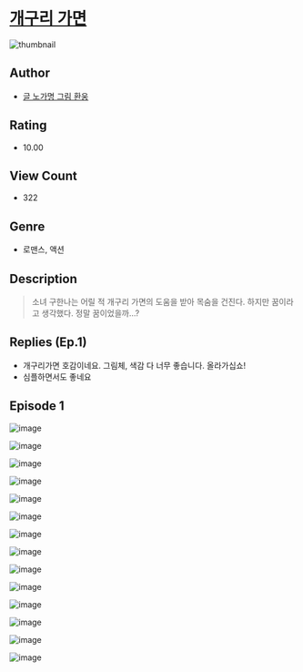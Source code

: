 # [개구리 가면](https://comic.naver.com/challenge/list?titleId=810014)
![thumbnail](https://image-comic.pstatic.net/user_contents_data/challenge_comic/2023/05/23/upload_4121466767194207077_480x623.jpeg)

## Author
- [글 노가명 그림 환웅](https://comic.naver.com/artistTitle?id=366768)

## Rating
- 10.00

## View Count
- 322

## Genre
- 로맨스, 액션

## Description
> 소녀 구한나는 어릴 적 개구리 가면의 도움을 받아 목숨을 건진다. 하지만 꿈이라고 생각했다. 정말 꿈이었을까...?

## Replies (Ep.1)
- 개구리가면 호감이네요. 그림체, 색감 다 너무 좋습니다. 올라가십쇼!
- 심플하면서도 좋네요

## Episode 1
![image](https://image-comic.pstatic.net/user_contents_data/challenge_comic/2023/05/23/366768/upload_4122257526458115686.jpeg)

![image](https://image-comic.pstatic.net/user_contents_data/challenge_comic/2023/05/23/366768/upload_7017002283655313203.jpeg)

![image](https://image-comic.pstatic.net/user_contents_data/challenge_comic/2023/05/26/366768/upload_7364337990425130850.jpeg)

![image](https://image-comic.pstatic.net/user_contents_data/challenge_comic/2023/05/23/366768/upload_4049358626525504568.jpeg)

![image](https://image-comic.pstatic.net/user_contents_data/challenge_comic/2023/05/23/366768/upload_3760568778589037365.jpeg)

![image](https://image-comic.pstatic.net/user_contents_data/challenge_comic/2023/05/23/366768/upload_7149293126114960432.jpeg)

![image](https://image-comic.pstatic.net/user_contents_data/challenge_comic/2023/05/23/366768/upload_3762585287091763510.jpeg)

![image](https://image-comic.pstatic.net/user_contents_data/challenge_comic/2023/05/23/366768/upload_7221019948296398387.jpeg)

![image](https://image-comic.pstatic.net/user_contents_data/challenge_comic/2023/05/23/366768/upload_3545802272517927778.jpeg)

![image](https://image-comic.pstatic.net/user_contents_data/challenge_comic/2023/05/23/366768/upload_3689120120668631138.jpeg)

![image](https://image-comic.pstatic.net/user_contents_data/challenge_comic/2023/05/23/366768/upload_3990527241786635363.jpeg)

![image](https://image-comic.pstatic.net/user_contents_data/challenge_comic/2023/05/23/366768/upload_7378084973820066149.jpeg)

![image](https://image-comic.pstatic.net/user_contents_data/challenge_comic/2023/05/23/366768/upload_4135772530149712737.jpeg)

![image](https://image-comic.pstatic.net/user_contents_data/challenge_comic/2023/05/24/366768/upload_7292227429964407351.jpeg)

